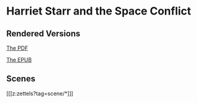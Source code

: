 # Harriet Starr and the Space Conflict

## Rendered Versions
[The PDF](./static/harriet-starr.pdf)

[The EPUB](./static/harriet-starr.epub)

## Scenes

[[[z:zettels?tag=scene/*]]]
